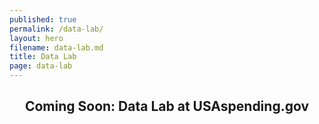 ```yaml
---
published: true
permalink: /data-lab/
layout: hero
filename: data-lab.md
title: Data Lab
page: data-lab
---
```


<h2 style="text-align: center"> Coming Soon: Data Lab at USAspending.gov</h2>
